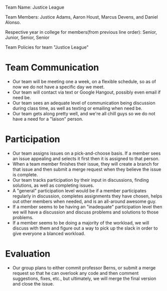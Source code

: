 
 Team Name: Justice League

Team Members: Justice Adams, Aaron Houst, Marcus Devens, and Daniel Alonso.

Respective year in college for members(from previous line order): Senior, Junior, Senior, Senior

Team Policies for team "Justice League"

# Team Communication

- Our team will be meeting one a week, on a flexible schedule, so as of now we do not have a specific day we meet.
- Our team will contact via text or Google Hangout, possibly even email if need be.
- Our team sees an adequate level of communication being discussion during class time, as well as texting or emailing when need be.
- Our team gets along pretty well, and we're all chill guys so we do not have a need for a "laison" person.

# Participation

- Our team assigns issues on a pick-and-choose basis. If a member sees an issue appealing and selects it first then it is assigned to that person.
- When a team member finishes their issue, they will create a branch for that issue and then submit a merge request when they believe the issue is complete. 
- Our team tracks participation by their input in discussions, finding solutions, as well as completing issues. 
- A "general" participation level would be if a member participates regularly in discussion, completes assignments they have chosen, helps out other members when needed, and is an all-around awesome guy.
- If a member seems to be having an "inadequate" participation level then we will have a discussion and discuss problems and solutions to those problems.
- If a member seems to be doing a majority of the workload, we will discuss with them and figure out a way to pick up the slack in order to give everyone a blanced workload.
    
# Evaluation

- Our group plans to either commit professor Berns, or submit a merge request so that he can overlook any code and then comment suggestions, fixes, etc., but ultimately, we will merge the final version and close the issue.


    
